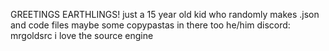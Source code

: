 GREETINGS EARTHLINGS!
just a 15 year old kid who randomly makes .json and code files
maybe some copypastas in there too
he/him
discord: mrgoldsrc
i love the source engine

<!---
CatsWorking/CatsWorking is a ✨ special ✨ repository because its `README.md` (this file) appears on your GitHub profile.
You can click the Preview link to take a look at your changes.
--->
